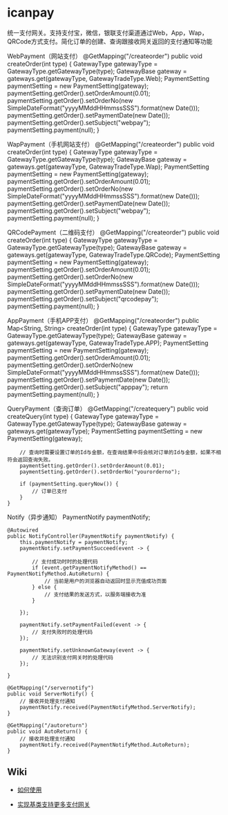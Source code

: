 ﻿# icanpay
统一支付网关。支持支付宝，微信，银联支付渠道通过Web，App，Wap，QRCode方式支付。简化订单的创建、查询跟接收网关返回的支付通知等功能

WebPayment（网站支付）
   @GetMapping("/createorder")
	public void createOrder(int type) {
		GatewayType gatewayType = GatewayType.getGatewayType(type);
		GatewayBase gateway = gateways.get(gatewayType, GatewayTradeType.Web);
		PaymentSetting paymentSetting = new PaymentSetting(gateway);
		paymentSetting.getOrder().setOrderAmount(0.01);
		paymentSetting.getOrder().setOrderNo(new SimpleDateFormat("yyyyMMddHHmmssSSS").format(new Date()));
		paymentSetting.getOrder().setPaymentDate(new Date());
		paymentSetting.getOrder().setSubject("webpay");
		paymentSetting.payment(null);
	}
	
WapPayment（手机网站支付）
   @GetMapping("/createorder")
	public void createOrder(int type) {
		GatewayType gatewayType = GatewayType.getGatewayType(type);
		GatewayBase gateway = gateways.get(gatewayType, GatewayTradeType.Wap);
		PaymentSetting paymentSetting = new PaymentSetting(gateway);
		paymentSetting.getOrder().setOrderAmount(0.01);
		paymentSetting.getOrder().setOrderNo(new SimpleDateFormat("yyyyMMddHHmmssSSS").format(new Date()));
		paymentSetting.getOrder().setPaymentDate(new Date());
		paymentSetting.getOrder().setSubject("webpay");
		paymentSetting.payment(null);
	}
	
QRCodePayment（二维码支付）
	@GetMapping("/createorder")
	public void createOrder(int type) {
		GatewayType gatewayType = GatewayType.getGatewayType(type);
		GatewayBase gateway = gateways.get(gatewayType, GatewayTradeType.QRCode);
		PaymentSetting paymentSetting = new PaymentSetting(gateway);
		paymentSetting.getOrder().setOrderAmount(0.01);
		paymentSetting.getOrder().setOrderNo(new SimpleDateFormat("yyyyMMddHHmmssSSS").format(new Date()));
		paymentSetting.getOrder().setPaymentDate(new Date());
		paymentSetting.getOrder().setSubject("qrcodepay");
		paymentSetting.payment(null);
	}
	
AppPayment（手机APP支付）
	@GetMapping("/createorder")
	public Map<String, String> createOrder(int type) {
		GatewayType gatewayType = GatewayType.getGatewayType(type);
		GatewayBase gateway = gateways.get(gatewayType, GatewayTradeType.APP);
		PaymentSetting paymentSetting = new PaymentSetting(gateway);
		paymentSetting.getOrder().setOrderAmount(0.01);
		paymentSetting.getOrder().setOrderNo(new SimpleDateFormat("yyyyMMddHHmmssSSS").format(new Date()));
		paymentSetting.getOrder().setPaymentDate(new Date());
		paymentSetting.getOrder().setSubject("apppay");
		return paymentSetting.payment(null);
	}
	
QueryPayment（查询订单）
   @GetMapping("/createquery")
	public void createQuery(int type) {
		GatewayType gatewayType = GatewayType.getGatewayType(type);
		GatewayBase gateway = gateways.get(gatewayType);
		PaymentSetting paymentSetting = new PaymentSetting(gateway);

		// 查询时需要设置订单的Id与金额，在查询结果中将会核对订单的Id与金额，如果不相符会返回查询失败。
		paymentSetting.getOrder().setOrderAmount(0.01);
		paymentSetting.getOrder().setOrderNo("yourorderno");

		if (paymentSetting.queryNow()) {
			// 订单已支付
		}
	}

Notify（异步通知）
	PaymentNotify paymentNotify;

	@Autowired
	public NotifyController(PaymentNotify paymentNotify) {
		this.paymentNotify = paymentNotify;
		paymentNotify.setPaymentSucceed(event -> {

			// 支付成功时时的处理代码
			if (event.getPaymentNotifyMethod() == PaymentNotifyMethod.AutoReturn) {
				// 当前是用户的浏览器自动返回时显示充值成功页面
			} else {
				// 支付结果的发送方式，以服务端接收为准
			}

		});

		paymentNotify.setPaymentFailed(event -> {
			// 支付失败时的处理代码
		});

		paymentNotify.setUnknownGateway(event -> {
			// 无法识别支付网关时的处理代码
		});

	}

	@GetMapping("/servernotify")
	public void ServerNotify() {
		// 接收并处理支付通知
		paymentNotify.received(PaymentNotifyMethod.ServerNotify);
	}

	@GetMapping("/autoreturn")
	public void AutoReturn() {
		// 接收并处理支付通知
		paymentNotify.received(PaymentNotifyMethod.AutoReturn);
	}

## Wiki
 * [如何使用](https://github.com/milanyangbo/icanpay-paysdk/wiki/Getting-started)

 * [实现基类支持更多支付网关](https://github.com/milanyangbo/icanpay-paysdk/wiki/Implement-a-new-gateway)

